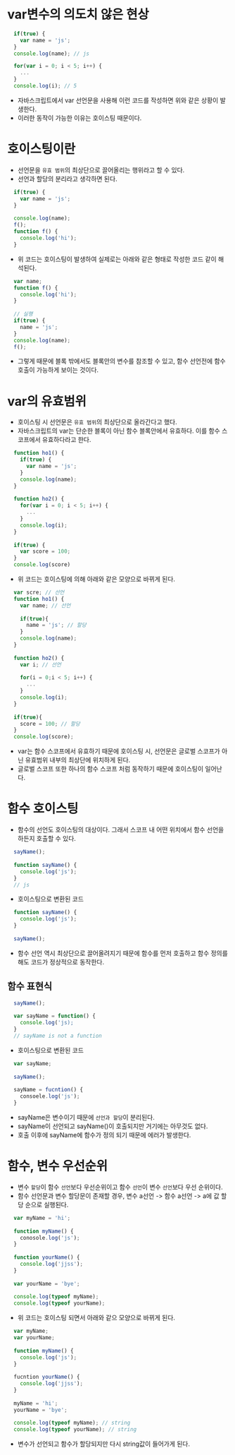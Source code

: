 # var변수의 의도치 않은 현상
```javascript
  if(true) {
    var name = 'js';
  }
  console.log(name); // js
```
```javascript
  for(var i = 0; i < 5; i++) {
    ...
  }
  console.log(i); // 5
```
- 자바스크립트에서 var 선언문을 사용해 이런 코드를 작성하면 위와 같은 상황이 발생한다.
- 이러한 동작이 가능한 이유는 호이스팅 때문이다.

# 호이스팅이란
- 선언문을 `유효 범위`의 최상단으로 끌어올리는 행위라고 할 수 있다.
- 선언과 할당의 분리라고 생각하면 된다.
```javascript
  if(true) {
    var name = 'js';
  }
  
  console.log(name);
  f();
  function f() {
    console.log('hi');
  }
```
- 위 코드는 호이스팅이 발생하여 실제로는 아래와 같은 형태로 작성한 코드 같이 해석된다.
```javascript
  var name;
  function f() {
    console.log('hi');
  }
  
  // 실행
  if(true) {
    name = 'js';
  }
  console.log(name);
  f();
```
- 그렇게 때문에 블록 밖에서도 블록안의 변수를 참조할 수 있고, 함수 선언전에 함수 호출이 가능하게 보이는 것이다.

# var의 유효범위
- 호이스팅 시 선언문은 `유효 범위`의 최상단으로 올라간다고 했다.
- 자바스크립트의 var는 단순한 블록이 아닌 함수 블록안에서 유효하다. 이를 함수 스코프에서 유효하다라고 한다.
```javascript
  function ho1() {
    if(true) {
      var name = 'js';
    }
    console.log(name);
  }
  
  function ho2() {
    for(var i = 0; i < 5; i++) {
      ...
    }
    console.log(i);
  }
  
  if(true) {
    var score = 100;
  }
  console.log(score)
```

- 위 코드는 호이스팅에 의해 아래와 같은 모양으로 바뀌게 된다.

```javascript
  var scre; // 선언
  function ho1() {
    var name; // 선언
      
    if(true){
      name = 'js'; // 할당
    }
    console.log(name);
  }
  
  function ho2() {
    var i; // 선언
    
    for(i = 0;i < 5; i++) {
      ...
    }
    console.log(i);
  }
  
  if(true){
    score = 100; // 할당
  }
  console.log(score);
```
- var는 함수 스코프에서 유효하기 때문에 호이스팅 시, 선언문은 글로벌 스코프가 아닌 유효범위 내부의 최상단에 위치하게 된다.
- 글로벌 스코프 또한 하나의 함수 스코프 처럼 동작하기 때문에 호이스팅이 일어난다.

# 함수 호이스팅
- 함수의 선언도 호이스팅의 대상이다. 그래서 스코프 내 어떤 위치에서 함수 선언을 하든지 호출할 수 있다.
```javascript
  sayName();
  
  function sayName() {
    console.log('js');
  }
  // js
```
- 호이스팅으로 변환된 코드
```javascript
  function sayName() {
    console.log('js');
  }
  
  sayName();
```
- 함수 선언 역시 최상단으로 끌어올려지기 때문에 함수를 먼저 호출하고 함수 정의를 해도 코드가 정상적으로 동작한다.

## 함수 표현식
```javascript
  sayName();
  
  var sayName = function() {
    console.log('js);
  } 
  // sayName is not a function
```
- 호이스팅으로 변환된 코드
```javascript
  var sayName;
  
  sayName();
  
  sayName = fucntion() {
    consoele.log('js');
  } 
```
- sayName은 변수이기 때문에 `선언과 할당`이 분리된다.
- sayName이 선언되고 sayName()이 호출되지만 거기에는 아무것도 없다. 
- 호출 이후에 sayName에 함수가 정의 되기 때문에 에러가 발생한다.

# 함수, 변수 우선순위
- 변수 `할당`이 함수 `선언`보다 우선순위이고 함수 `선언`이 변수 `선언`보다 우선 순위이다.
- 함수 선언문과 변수 할당문이 존재할 경우, 변수 a선언 -> 함수 a선언 -> a에 값 할당 순으로 실행된다.
```javascript
  var myName = 'hi';
  
  function myName() {
    conosole.log('js');
  }
  
  function yourName() {
    console.log('jjss');
  }
  
  var yourName = 'bye';
  
  console.log(typeof myName);
  console.log(typeof yourName);
```
- 위 코드는 호이스팅 되면서 아래와 같으 모양으로 바뀌게 된다.
```javascript
  var myName;
  var yourName;
  
  function myName() {
    console.log('js');
  }
  
  fucntion yourName() {
    console.log('jjss');
  }
  
  myName = 'hi';
  yourName = 'bye';
  
  console.log(typeof myName); // string
  console.log(typeof yourName); // string
```
- 변수가 선언되고 함수가 할당되지만 다시 string값이 들어가게 된다.
